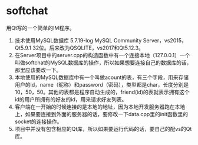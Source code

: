 # softchat
用Qt写的一个简单的IM程序。
1. 技术使用MySQL数据库 5.7.19-log MySQL Community Server，vs2015，Qt5.9.1 32位。后来改为QSQLITE，vs2017和Qt5.12.3。
2. 在Server项目中的server.cpp的构造函数中有一个连接本地（127.0.0.1）一个叫做softchat的MySQL数据库的操作，所以如果想要连接自己的数据库的话，那里应该要改一下。
3. 本地使用的MySQL数据库中有一个叫做acount的表，有三个字段，用来存储用户的id，name（昵称）和password（密码），类型都是char，长度分别是10，50，50。其他的表都是程序自动生成的，friend(id)的表就表示拥有这个id的用户所拥有的好友的id，用来请求好友列表。
4. 客户端在一开始的时候连接的是本地的地址，因为本地开发服务器跑在本地上，如果要连接到外面的服务器的话，要修改一下data.cpp里的init函数里的socket的连接操作。
5. 项目中并没有包含相应的Qt库，所以如果要运行代码的话，要自己的配vs的Qt库。
